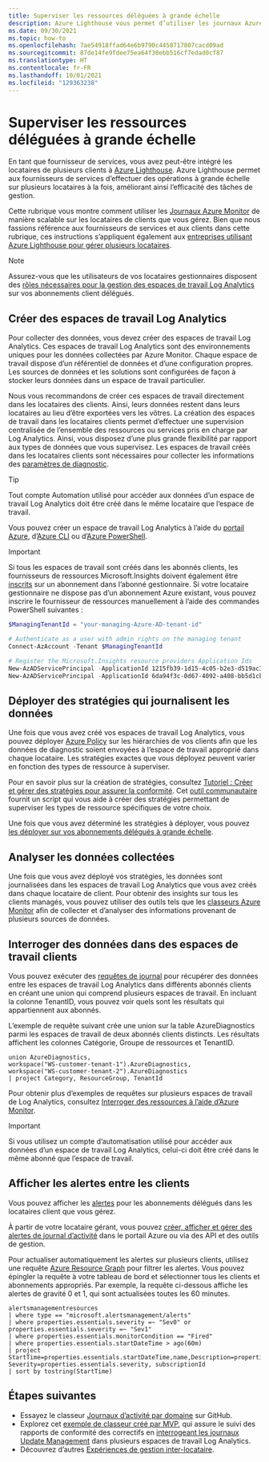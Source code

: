 ```yaml
---
title: Superviser les ressources déléguées à grande échelle
description: Azure Lighthouse vous permet d’utiliser les journaux Azure Monitor de manière évolutive sur les locataires clients.
ms.date: 09/30/2021
ms.topic: how-to
ms.openlocfilehash: 7ae54918ffad64e6b9790c4458717807cacd09ad
ms.sourcegitcommit: 87de14fe9fdee75ea64f30ebb516cf7edad0cf87
ms.translationtype: HT
ms.contentlocale: fr-FR
ms.lasthandoff: 10/01/2021
ms.locfileid: "129363238"
---
```

# <a name="monitor-delegated-resources-at-scale"></a>Superviser les ressources déléguées à grande échelle

En tant que fournisseur de services, vous avez peut-être intégré les locataires de plusieurs clients à [Azure Lighthouse](../overview.md). Azure Lighthouse permet aux fournisseurs de services d’effectuer des opérations à grande échelle sur plusieurs locataires à la fois, améliorant ainsi l’efficacité des tâches de gestion.

Cette rubrique vous montre comment utiliser les [Journaux Azure Monitor](../../azure-monitor/logs/data-platform-logs.md) de manière scalable sur les locataires de clients que vous gérez. Bien que nous fassions référence aux fournisseurs de services et aux clients dans cette rubrique, ces instructions s’appliquent également aux [entreprises utilisant Azure Lighthouse pour gérer plusieurs locataires](../concepts/enterprise.md).

> [!NOTE]
> Assurez-vous que les utilisateurs de vos locataires gestionnaires disposent des [rôles nécessaires pour la gestion des espaces de travail Log Analytics](../../azure-monitor/logs/manage-access.md#manage-access-using-azure-permissions) sur vos abonnements client délégués.

## <a name="create-log-analytics-workspaces"></a>Créer des espaces de travail Log Analytics

Pour collecter des données, vous devez créer des espaces de travail Log Analytics. Ces espaces de travail Log Analytics sont des environnements uniques pour les données collectées par Azure Monitor. Chaque espace de travail dispose d’un référentiel de données et d’une configuration propres. Les sources de données et les solutions sont configurées de façon à stocker leurs données dans un espace de travail particulier.

Nous vous recommandons de créer ces espaces de travail directement dans les locataires des clients. Ainsi, leurs données restent dans leurs locataires au lieu d’être exportées vers les vôtres. La création des espaces de travail dans les locataires clients permet d’effectuer une supervision centralisée de l’ensemble des ressources ou services pris en charge par Log Analytics. Ainsi, vous disposez d’une plus grande flexibilité par rapport aux types de données que vous supervisez. Les espaces de travail créés dans les locataires clients sont nécessaires pour collecter les informations des [paramètres de diagnostic](../..//azure-monitor/essentials/diagnostic-settings.md).

> [!TIP]
> Tout compte Automation utilisé pour accéder aux données d’un espace de travail Log Analytics doit être créé dans le même locataire que l’espace de travail.

Vous pouvez créer un espace de travail Log Analytics à l’aide du [portail Azure](../../azure-monitor/logs/quick-create-workspace.md), d’[Azure CLI](../../azure-monitor/logs/resource-manager-workspace.md) ou d’[Azure PowerShell](../../azure-monitor/logs/powershell-workspace-configuration.md).

> [!IMPORTANT]
> Si tous les espaces de travail sont créés dans les abonnés clients, les fournisseurs de ressources Microsoft.Insights doivent également être [inscrits](../../azure-resource-manager/management/resource-providers-and-types.md#register-resource-provider) sur un abonnement dans l’abonné gestionnaire. Si votre locataire gestionnaire ne dispose pas d’un abonnement Azure existant, vous pouvez inscrire le fournisseur de ressources manuellement à l’aide des commandes PowerShell suivantes :
>
> ```powershell
> $ManagingTenantId = "your-managing-Azure-AD-tenant-id"
> 
> # Authenticate as a user with admin rights on the managing tenant
> Connect-AzAccount -Tenant $ManagingTenantId
> 
> # Register the Microsoft.Insights resource providers Application Ids
> New-AzADServicePrincipal -ApplicationId 1215fb39-1d15-4c05-b2e3-d519ac3feab4
> New-AzADServicePrincipal -ApplicationId 6da94f3c-0d67-4092-a408-bb5d1cb08d2d 
> ```

## <a name="deploy-policies-that-log-data"></a>Déployer des stratégies qui journalisent les données

Une fois que vous avez créé vos espaces de travail Log Analytics, vous pouvez déployer [Azure Policy](../../governance/policy/index.yml) sur les hiérarchies de vos clients afin que les données de diagnostic soient envoyées à l’espace de travail approprié dans chaque locataire. Les stratégies exactes que vous déployez peuvent varier en fonction des types de ressource à superviser.

Pour en savoir plus sur la création de stratégies, consultez [Tutoriel : Créer et gérer des stratégies pour assurer la conformité](../../governance/policy/tutorials/create-and-manage.md). Cet [outil communautaire](https://github.com/Azure/Azure-Lighthouse-samples/tree/master/tools/azure-diagnostics-policy-generator) fournit un script qui vous aide à créer des stratégies permettant de superviser les types de ressource spécifiques de votre choix.

Une fois que vous avez déterminé les stratégies à déployer, vous pouvez [les déployer sur vos abonnements délégués à grande échelle](policy-at-scale.md).

## <a name="analyze-the-gathered-data"></a>Analyser les données collectées

Une fois que vous avez déployé vos stratégies, les données sont journalisées dans les espaces de travail Log Analytics que vous avez créés dans chaque locataire de client. Pour obtenir des insights sur tous les clients managés, vous pouvez utiliser des outils tels que les [classeurs Azure Monitor](../../azure-monitor/visualize/workbooks-overview.md) afin de collecter et d’analyser des informations provenant de plusieurs sources de données.

## <a name="query-data-across-customer-workspaces"></a>Interroger des données dans des espaces de travail clients

Vous pouvez exécuter des [requêtes de journal](../../azure-monitor/logs/log-query-overview.md) pour récupérer des données entre les espaces de travail Log Analytics dans différents abonnés clients en créant une union qui comprend plusieurs espaces de travail. En incluant la colonne TenantID, vous pouvez voir quels sont les résultats qui appartiennent aux abonnés.

L’exemple de requête suivant crée une union sur la table AzureDiagnostics parmi les espaces de travail de deux abonnés clients distincts. Les résultats affichent les colonnes Catégorie, Groupe de ressources et TenantID.

``` Kusto
union AzureDiagnostics,
workspace("WS-customer-tenant-1").AzureDiagnostics,
workspace("WS-customer-tenant-2").AzureDiagnostics
| project Category, ResourceGroup, TenantId
```

Pour obtenir plus d’exemples de requêtes sur plusieurs espaces de travail de Log Analytics, consultez [Interroger des ressources à l’aide d’Azure Monitor](../../azure-monitor/logs/cross-workspace-query.md).

> [!IMPORTANT]
> Si vous utilisez un compte d’automatisation utilisé pour accéder aux données d’un espace de travail Log Analytics, celui-ci doit être créé dans le même abonné que l’espace de travail.

## <a name="view-alerts-across-customers"></a>Afficher les alertes entre les clients

Vous pouvez afficher les [alertes](../../azure-monitor/alerts/alerts-overview.md) pour les abonnements délégués dans les locataires client que vous gérez.

À partir de votre locataire gérant, vous pouvez [créer, afficher et gérer des alertes de journal d’activité](../../azure-monitor/alerts/alerts-activity-log.md) dans le portail Azure ou via des API et des outils de gestion.

Pour actualiser automatiquement les alertes sur plusieurs clients, utilisez une requête [Azure Resource Graph](../../governance/resource-graph/overview.md) pour filtrer les alertes. Vous pouvez épingler la requête à votre tableau de bord et sélectionner tous les clients et abonnements appropriés. Par exemple, la requête ci-dessous affiche les alertes de gravité 0 et 1, qui sont actualisées toutes les 60 minutes.

```kusto
alertsmanagementresources
| where type == "microsoft.alertsmanagement/alerts"
| where properties.essentials.severity =~ "Sev0" or properties.essentials.severity =~ "Sev1"
| where properties.essentials.monitorCondition == "Fired"
| where properties.essentials.startDateTime > ago(60m)
| project StartTime=properties.essentials.startDateTime,name,Description=properties.essentials.description, Severity=properties.essentials.severity, subscriptionId
| sort by tostring(StartTime)
```

## <a name="next-steps"></a>Étapes suivantes

- Essayez le classeur [Journaux d’activité par domaine](https://github.com/Azure/Azure-Lighthouse-samples/tree/master/templates/workbook-activitylogs-by-domain) sur GitHub.
- Explorez cet [exemple de classeur créé par MVP](https://github.com/scautomation/Azure-Automation-Update-Management-Workbooks), qui assure le suivi des rapports de conformité des correctifs en [interrogeant les journaux Update Management](../../automation/update-management/query-logs.md) dans plusieurs espaces de travail Log Analytics.
- Découvrez d’autres [Expériences de gestion inter-locataire](../concepts/cross-tenant-management-experience.md).